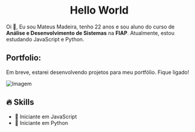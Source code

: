 <!-- Título -->
<div id="user-content-toc">
  <h1 style="text-align: center;">Hello World</h1>
</div>

<!-- Apresentação -->
<p>Oi 👋, Eu sou Mateus Madeira, tenho 22 anos e sou aluno do curso de <strong>Análise e Desenvolvimento de Sistemas</strong> na <strong>FIAP</strong>. Atualmente, estou estudando JavaScript e Python.</p>

<!-- Portfolio -->
<h2>Portfolio:</h2>
<p>Em breve, estarei desenvolvendo projetos para meu portfólio. Fique ligado!</p>

<!-- GIF -->
<p align="left">
  <img align="center" src="https://media.giphy.com/media/NnMH7LDpZTPZS/giphy.gif?cid=790b76119u7sa91gjrckcj4bmpl2jrwoyr2e1q888qocqehw&ep=v1_gifs_search&rid=giphy.gif&ct=g" alt="Imagem">
</p>

## 🔥 Skills
<ul>
  <li>🔹 Iniciante em JavaScript</li>
  <li>🔹 Iniciante em Python</li>
</ul>


<!-- ## Estatísticas GitHub
<p align="center">
  
  <!-- Estatísticas gerais do GitHub -->
<!--  <img src="https://github-readme-stats.vercel.app/api?username=devsilveira&show_icons=true&theme=dark&count_private=true&include_all_commits=true" alt="Estatísticas do GitHub">
  <br> <!-- Quebra de linha -->
 
  <!-- GitHub Streak -->
<!--  <img src="https://github-readme-streak-stats.herokuapp.com/?user=devsilveira&theme=dark" alt="GitHub Streak">
</p>
 
  <!-- Linguagens mais usadas -->
<!--  <img src="https://github-readme-stats.vercel.app/api/top-langs/?username=devsilveira&layout=compact&theme=dark" alt="Linguagens mais usadas">
</p>


